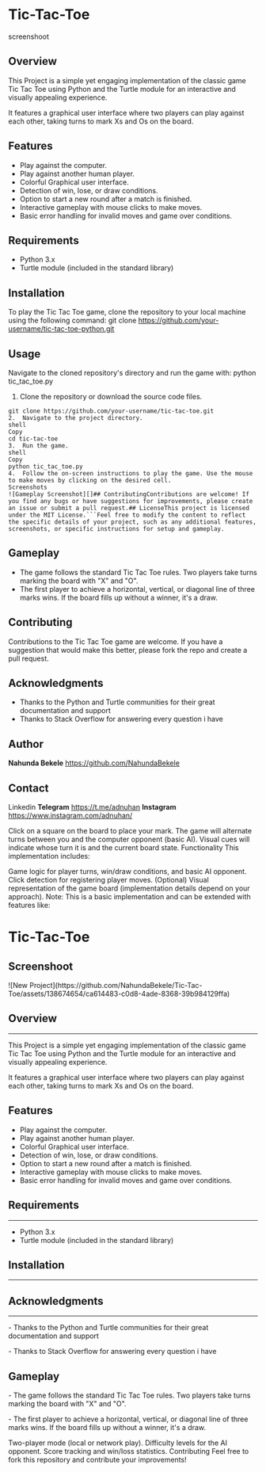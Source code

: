 # Tic-Tac-Toe

screenshoot

## Overview

This Project is a simple yet engaging implementation of the classic game Tic Tac Toe using Python and the Turtle module for an interactive and visually appealing experience.

It features a graphical user interface where two players can play against each other, taking turns to mark Xs and Os on the board.

## Features

- Play against the computer.
- Play against another human player.
- Colorful Graphical user interface.
- Detection of win, lose, or draw conditions.
- Option to start a new round after a match is finished.
- Interactive gameplay with mouse clicks to make moves.
- Basic error handling for invalid moves and game over conditions.

## Requirements

- Python 3.x
- Turtle module (included in the standard library)

## Installation
To play the Tic Tac Toe game, clone the repository to your local machine using the following command:
git clone https://github.com/your-username/tic-tac-toe-python.git

## Usage
Navigate to the cloned repository's directory and run the game with:
python tic_tac_toe.py

1. Clone the repository or download the source code files.

```shell
git clone https://github.com/your-username/tic-tac-toe.git
2.	Navigate to the project directory.
shell
Copy
cd tic-tac-toe
3.	Run the game.
shell
Copy
python tic_tac_toe.py
4.	Follow the on-screen instructions to play the game. Use the mouse to make moves by clicking on the desired cell.
Screenshots
![Gameplay Screenshot][]## ContributingContributions are welcome! If you find any bugs or have suggestions for improvements, please create an issue or submit a pull request.## LicenseThis project is licensed under the MIT License.```Feel free to modify the content to reflect the specific details of your project, such as any additional features, screenshots, or specific instructions for setup and gameplay.

```
## Gameplay
- The game follows the standard Tic Tac Toe rules. Two players take turns marking the board with "X" and "O".
- The first player to achieve a horizontal, vertical, or diagonal line of three marks wins. If the board fills up without a winner, it's a draw.

## Contributing
Contributions to the Tic Tac Toe game are welcome. If you have a suggestion that would make this better, please fork the repo and create a pull request.

## Acknowledgments
- Thanks to the Python and Turtle communities for their great documentation and support
- Thanks to Stack Overflow for answering every question i have

## Author
 **Nahunda Bekele** https://github.com/NahundaBekele

## Contact
<a herf="www.linkedin.com/in/adnuhan">Linkedin</a>
**Telegram** https://t.me/adnuhan
**Instagram** https://www.instagram.com/adnuhan/



Click on a square on the board to place your mark.
The game will alternate turns between you and the computer opponent (basic AI).
Visual cues will indicate whose turn it is and the current board state.
Functionality
This implementation includes:

Game logic for player turns, win/draw conditions, and basic AI opponent.
Click detection for registering player moves.
(Optional) Visual representation of the game board (implementation details depend on your approach).
Note: This is a basic implementation and can be extended with features like:

<html>
  <h1>Tic-Tac-Toe</h1>
  <h2>Screenshoot</h2>
  ![New Project](https://github.com/NahundaBekele/Tic-Tac-Toe/assets/138674654/ca614483-c0d8-4ade-8368-39b984129ffa)
  <h2>Overview</h2>
  <hr />
  <p>
    This Project is a simple yet engaging implementation of the classic game Tic
    Tac Toe using Python and the Turtle module for an interactive and visually
    appealing experience.
  </p>
  <p>
    It features a graphical user interface where two players can play against
    each other, taking turns to mark Xs and Os on the board.
  </p>

  <h2>Features</h2>
  <ul>
    <li>Play against the computer.</li>
    <li>Play against another human player.</li>
    <li>Colorful Graphical user interface.</li>
    <li>Detection of win, lose, or draw conditions.</li>
    <li>Option to start a new round after a match is finished.</li>
    <li>Interactive gameplay with mouse clicks to make moves.</li>
    <li>Basic error handling for invalid moves and game over conditions.</li>
  </ul>
  <h2>Requirements</h2>
  <hr />
  <ul>
    <li>Python 3.x</li>
    <li>Turtle module (included in the standard library)</li>
  </ul>
  <h2>Installation</h2>
  <hr />
  <h2>Acknowledgments</h2>
  <hr>
<p>- Thanks to the Python and Turtle communities for their great documentation and support</p>
<p>- Thanks to Stack Overflow for answering every question i have</p>
<h2>Gameplay</h2>
<p>- The game follows the standard Tic Tac Toe rules. Two players take turns marking the board with "X" and "O".</p>
<p>- The first player to achieve a horizontal, vertical, or diagonal line of three marks wins. If the board fills up without a winner, it's a draw.</p>

</html>

Two-player mode (local or network play).
Difficulty levels for the AI opponent.
Score tracking and win/loss statistics.
Contributing
Feel free to fork this repository and contribute your improvements!
